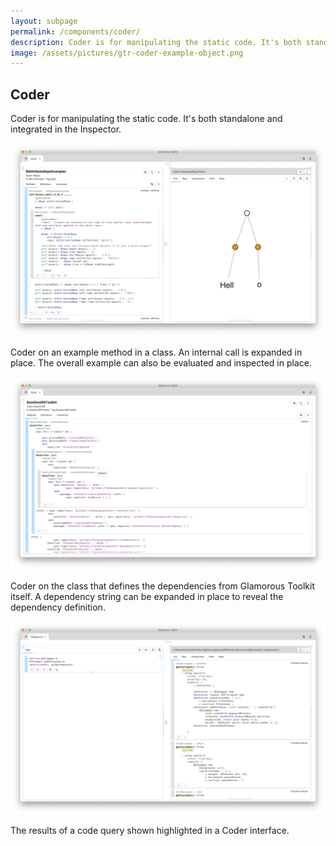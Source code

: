 ```yaml
---
layout: subpage
permalink: /components/coder/
description: Coder is for manipulating the static code. It's both standalone and integrated in the Inspector.
image: /assets/pictures/gtr-coder-example-object.png
---
```


<section id="coder">
	<div class="container pt-5 pb-5 jumbotron-small">
    	<div class="row">
      		<div class="col-md-12">
      			<h1>Coder</h1>
		        <p class="lead">Coder is for manipulating the static code. It's both standalone and integrated in the Inspector.</p>
		        <div class="sample">
		          <img src="/assets/pictures/gtr-coder-example-object.png">
		          <div class="picture-caption">
		            <p>Coder on an example method in a class. An internal call is expanded in place. The overall example can also be evaluated and inspected in place.</p>
		          </div>
		        </div>
		        <div class="sample">
		          <img src="/assets/pictures/gtr-coder-baseline-dependencies.png">
		          <div class="picture-caption">
		            <p>Coder on the class that defines the dependencies from Glamorous Toolkit itself. A dependency string can be expanded in place to reveal the dependency definition.</p>
		          </div>
		        </div>
		        <div class="sample">
		          <img src="/assets/pictures/gtr-coder-query-highlighting.png">
		          <div class="picture-caption">
		            <p>The results of a code query shown highlighted in a Coder interface.</p>
		          </div>
		        </div>
      		</div>
    	</div>
	</div>
</section>
